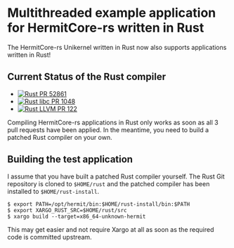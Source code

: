 # Multithreaded example application for HermitCore-rs written in Rust

The HermitCore-rs Unikernel written in Rust now also supports applications written in Rust!

## Current Status of the Rust compiler
* [![Rust PR 52861](https://img.shields.io/github/issues/detail/s/rust-lang/rust/52861.svg)](https://github.com/rust-lang/rust/pull/52861)
* [![Rust libc PR 1048](https://img.shields.io/github/issues/detail/s/rust-lang/libc/1048.svg)](https://github.com/rust-lang/libc/pull/1048)
* [![Rust LLVM PR 122](https://img.shields.io/github/issues/detail/s/rust-lang/llvm/122.svg)](https://github.com/rust-lang/llvm/pull/122)

Compiling HermitCore-rs applications in Rust only works as soon as all 3 pull requests have been applied.
In the meantime, you need to build a patched Rust compiler on your own.

## Building the test application
I assume that you have built a patched Rust compiler yourself.
The Rust Git repository is cloned to `$HOME/rust` and the patched compiler has been installed to `$HOME/rust-install`.

```
$ export PATH=/opt/hermit/bin:$HOME/rust-install/bin:$PATH
$ export XARGO_RUST_SRC=$HOME/rust/src
$ xargo build --target=x86_64-unknown-hermit
```

This may get easier and not require Xargo at all as soon as the required code is committed upstream.
